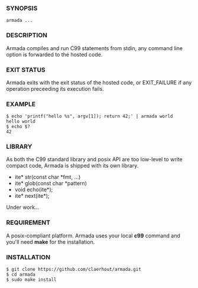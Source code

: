 ### SYNOPSIS

	armada ...

### DESCRIPTION

Armada compiles and run C99 statements from stdin,
any command line option is forwarded to the hosted code.

### EXIT STATUS

Armada exits with the exit status of the hosted code, or EXIT_FAILURE if any operation preceeding its execution fails.

### EXAMPLE

	$ echo 'printf("hello %s", argv[1]); return 42;' | armada world
	hello world
	$ echo $?
	42

### LIBRARY

As both the C99 standard library and posix API are too low-level to write compact code, Armada is shipped with its own library.

* ite* str(const char *fmt, ...)
* ite* glob(const char *pattern)
* void echo(ite*);
* ite* next(ite*);

Under work...

### REQUIREMENT

A posix-compliant platform.
Armada uses your local **c99** command and you'll need **make** for the installation.

### INSTALLATION

	$ git clone https://github.com/claerhout/armada.git
	$ cd armada
	$ sudo make install